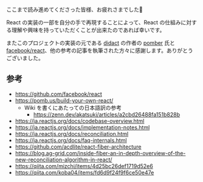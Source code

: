 ここまで読み進めてくださった皆様、お疲れさまでした🎉 

React の実装の一部を自分の手で再現することによって、React の仕組みに対する理解や興味を持っていただくことが出来たのであれば幸いです。

またこのプロジェクトの実装の元である [didact](https://github.com/pomber/didact) の作者の [pomber](https://github.com/pomber) 氏と [facebook/react](https://github.com/facebook/react)、他の参考の記事を執筆された方々に感謝します。ありがとうございました。

## 参考

- https://github.com/facebook/react
- https://pomb.us/build-your-own-react/
  - Wiki を書くにあたっての日本語訳の参考
    - https://zenn.dev/akatsuki/articles/a2cbd26488fa151b828b
- https://ja.reactjs.org/docs/codebase-overview.html
- https://ja.reactjs.org/docs/implementation-notes.html
- https://ja.reactjs.org/docs/reconciliation.html
- https://ja.reactjs.org/docs/faq-internals.html
- https://github.com/acdlite/react-fiber-architecture
- https://blog.ag-grid.com/inside-fiber-an-in-depth-overview-of-the-new-reconciliation-algorithm-in-react/
- https://qiita.com/mizchi/items/4d25bc26def1719d52e6
- https://qiita.com/koba04/items/fd6d9f24f9f6ce50e47e
